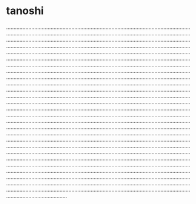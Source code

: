 # tanoshi

.............................................................................................................................................................................................................................................................................................................................................................................................................................................................................................................................................................................................................................................................................................................................................................................................................................................................................................................................................................................................................................................................................................................................................................................................................................................................................................................................................................................................................................................................................................................................................................................................................................................................................................................................................................................................................................................................................................................................................................................................................................................................................................................................................................................................................................................................................................................................................................................................................................................................................................................................................................................................................................................................................................................................................................................................................................................................................................................................................................................................................................................................................................................................................................................................................................................................................................................................................................................................................................................................................................................................
